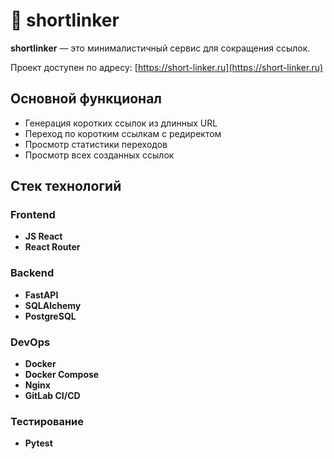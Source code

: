# 🔗 shortlinker

**shortlinker** — это минималистичный сервис для сокращения ссылок.

Проект доступен по адресу: [https://short-linker.ru](https://short-linker.ru)

## Основной функционал

- Генерация коротких ссылок из длинных URL
- Переход по коротким ссылкам с редиректом
- Просмотр статистики переходов
- Просмотр всех созданных ссылок

## Стек технологий

### Frontend

- **JS React**
- **React Router**

### Backend

- **FastAPI**
- **SQLAlchemy**
- **PostgreSQL**

### DevOps

- **Docker**
- **Docker Compose**
- **Nginx**
- **GitLab CI/CD**

### Тестирование

- **Pytest**
